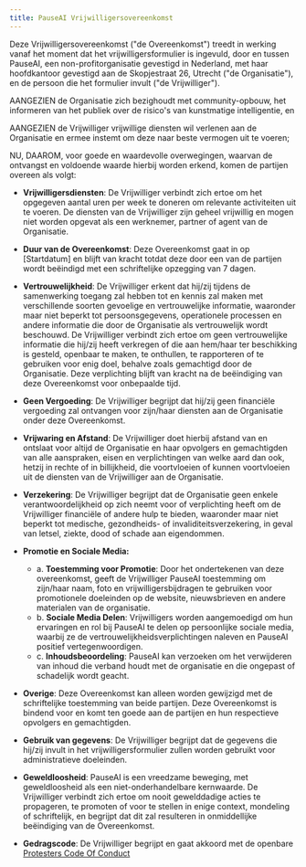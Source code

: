 ```yaml
---
title: PauseAI Vrijwilligersovereenkomst
---
```


Deze Vrijwilligersovereenkomst ("de Overeenkomst") treedt in werking vanaf het moment dat het vrijwilligersformulier is ingevuld, door en tussen PauseAI, een non-profitorganisatie gevestigd in Nederland, met haar hoofdkantoor gevestigd aan de Skopjestraat 26, Utrecht ("de Organisatie"), en de persoon die het formulier invult ("de Vrijwilliger").

AANGEZIEN de Organisatie zich bezighoudt met community-opbouw, het informeren van het publiek over de risico's van kunstmatige intelligentie, en

AANGEZIEN de Vrijwilliger vrijwillige diensten wil verlenen aan de Organisatie en ermee instemt om deze naar beste vermogen uit te voeren;

NU, DAAROM, voor goede en waardevolle overwegingen, waarvan de ontvangst en voldoende waarde hierbij worden erkend, komen de partijen overeen als volgt:

- **Vrijwilligersdiensten**: De Vrijwilliger verbindt zich ertoe om het opgegeven aantal uren per week te doneren om relevante activiteiten uit te voeren. De diensten van de Vrijwilliger zijn geheel vrijwillig en mogen niet worden opgevat als een werknemer, partner of agent van de Organisatie.

- **Duur van de Overeenkomst**: Deze Overeenkomst gaat in op [Startdatum] en blijft van kracht totdat deze door een van de partijen wordt beëindigd met een schriftelijke opzegging van 7 dagen.

- **Vertrouwelijkheid**: De Vrijwilliger erkent dat hij/zij tijdens de samenwerking toegang zal hebben tot en kennis zal maken met verschillende soorten gevoelige en vertrouwelijke informatie, waaronder maar niet beperkt tot persoonsgegevens, operationele processen en andere informatie die door de Organisatie als vertrouwelijk wordt beschouwd. De Vrijwilliger verbindt zich ertoe om geen vertrouwelijke informatie die hij/zij heeft verkregen of die aan hem/haar ter beschikking is gesteld, openbaar te maken, te onthullen, te rapporteren of te gebruiken voor enig doel, behalve zoals gemachtigd door de Organisatie. Deze verplichting blijft van kracht na de beëindiging van deze Overeenkomst voor onbepaalde tijd.

- **Geen Vergoeding**: De Vrijwilliger begrijpt dat hij/zij geen financiële vergoeding zal ontvangen voor zijn/haar diensten aan de Organisatie onder deze Overeenkomst.

- **Vrijwaring en Afstand**: De Vrijwilliger doet hierbij afstand van en ontslaat voor altijd de Organisatie en haar opvolgers en gemachtigden van alle aanspraken, eisen en verplichtingen van welke aard dan ook, hetzij in rechte of in billijkheid, die voortvloeien of kunnen voortvloeien uit de diensten van de Vrijwilliger aan de Organisatie.

- **Verzekering**: De Vrijwilliger begrijpt dat de Organisatie geen enkele verantwoordelijkheid op zich neemt voor of verplichting heeft om de Vrijwilliger financiële of andere hulp te bieden, waaronder maar niet beperkt tot medische, gezondheids- of invaliditeitsverzekering, in geval van letsel, ziekte, dood of schade aan eigendommen.

- **Promotie en Sociale Media:**
  - a. **Toestemming voor Promotie**: Door het ondertekenen van deze overeenkomst, geeft de Vrijwilliger PauseAI toestemming om zijn/haar naam, foto en vrijwilligersbijdragen te gebruiken voor promotionele doeleinden op de website, nieuwsbrieven en andere materialen van de organisatie.
  - b. **Sociale Media Delen**: Vrijwilligers worden aangemoedigd om hun ervaringen en rol bij PauseAI te delen op persoonlijke sociale media, waarbij ze de vertrouwelijkheidsverplichtingen naleven en PauseAI positief vertegenwoordigen.
  - c. **Inhoudsbeoordeling**: PauseAI kan verzoeken om het verwijderen van inhoud die verband houdt met de organisatie en die ongepast of schadelijk wordt geacht.

- **Overige**: Deze Overeenkomst kan alleen worden gewijzigd met de schriftelijke toestemming van beide partijen. Deze Overeenkomst is bindend voor en komt ten goede aan de partijen en hun respectieve opvolgers en gemachtigden.

- **Gebruik van gegevens**: De Vrijwilliger begrijpt dat de gegevens die hij/zij invult in het vrijwilligersformulier zullen worden gebruikt voor administratieve doeleinden.

- **Geweldloosheid**: PauseAI is een vreedzame beweging, met geweldloosheid als een niet-onderhandelbare kernwaarde. De Vrijwilliger verbindt zich ertoe om nooit gewelddadige acties te propageren, te promoten of voor te stellen in enige context, mondeling of schriftelijk, en begrijpt dat dit zal resulteren in onmiddellijke beëindiging van de Overeenkomst.

- **Gedragscode**: De Vrijwilliger begrijpt en gaat akkoord met de openbare [Protesters Code Of Conduct](https://pauseai.info/protesters-code-of-conduct)
